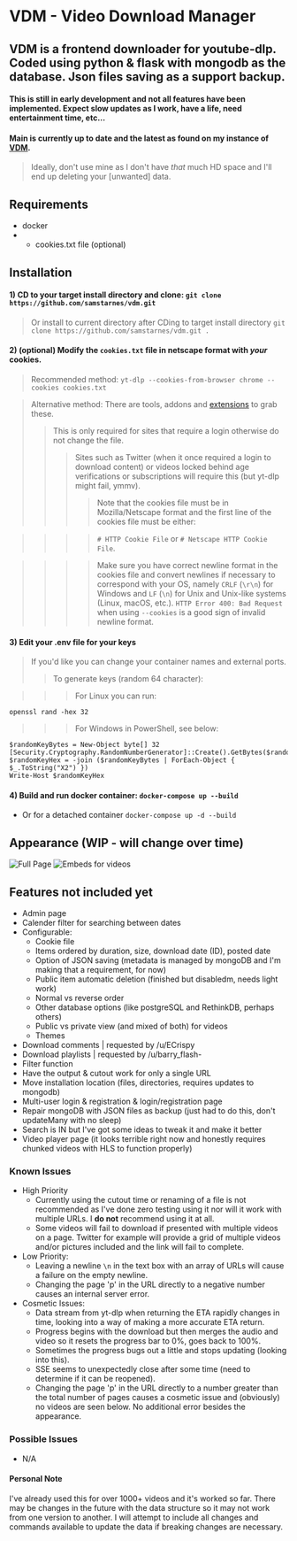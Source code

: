 # VDM - Video Download Manager

## VDM is a frontend downloader for youtube-dlp. Coded using python & flask with mongodb as the database. Json files saving as a support backup.

#### This is still in early development and not all features have been implemented. Expect slow updates as I work, have a life, need entertainment time, etc... 

#### Main is currently up to date and the latest as found on my instance of [VDM](https://vdm.0x0.la).
> Ideally, don't use mine as I don't have *that* much HD space and I'll end up deleting your [unwanted] data.

## Requirements

- docker
- - cookies.txt file (optional)

## Installation

#### 1) CD to your target install directory and clone: `git clone https://github.com/samstarnes/vdm.git` 
> Or install to current directory after CDing to target install directory `git clone https://github.com/samstarnes/vdm.git .`

#### 2) (optional) Modify the `cookies.txt` file in netscape format with *your* cookies. 
> Recommended method: `yt-dlp --cookies-from-browser chrome --cookies cookies.txt`

> Alternative method: There are tools, addons and [extensions](https://chromewebstore.google.com/detail/get-cookiestxt-locally/cclelndahbckbenkjhflpdbgdldlbecc) to grab these.
> > This is only required for sites that require a login otherwise do not change the file.
> > > Sites such as Twitter (when it once required a login to download content) or videos locked behind age verifications or subscriptions will require this (but yt-dlp might fail, ymmv). 
> > > > Note that the cookies file must be in Mozilla/Netscape format and the first line of the cookies file must be either:

> > > > `# HTTP Cookie File` or `# Netscape HTTP Cookie File`. 

> > > > Make sure you have correct newline format in the cookies file and convert newlines if necessary to correspond with your OS, namely `CRLF` (`\r\n`) for Windows and `LF` (`\n`) for Unix and Unix-like systems (Linux, macOS, etc.). `HTTP Error 400: Bad Request` when using `--cookies` is a good sign of invalid newline format.

#### 3) Edit your .env file for your keys
> If you'd like you can change your container names and external ports.
> > To generate keys (random 64 character):

> > > For Linux you can run: 
```
openssl rand -hex 32
```

> > > For Windows in PowerShell, see below:
```
$randomKeyBytes = New-Object byte[] 32
[Security.Cryptography.RandomNumberGenerator]::Create().GetBytes($randomKeyBytes)
$randomKeyHex = -join ($randomKeyBytes | ForEach-Object { $_.ToString("X2") })
Write-Host $randomKeyHex
```

#### 4) Build and run docker container: `docker-compose up --build` 
- Or for a detached container `docker-compose up -d --build`

## Appearance (WIP - will change over time)

![Full Page](https://0x0.la/i/2024/01/07-03.06-6r5o.png)
![Embeds for videos](https://0x0.la/i/2023/12/17-12.36-btrz.png)


## Features not included yet
- Admin page
- Calender filter for searching between dates
- Configurable:
  - Cookie file
  - Items ordered by duration, size, download date (ID), posted date  
  - Option of JSON saving (metadata is managed by mongoDB and I'm making that a requirement, for now)
  - Public item automatic deletion (finished but disabledm, needs light work)
  - Normal vs reverse order
  - Other database options (like postgreSQL and RethinkDB, perhaps others)
  - Public vs private view (and mixed of both) for videos
  - Themes
- Download comments | requested by /u/ECrispy
- Download playlists | requested by /u/barry_flash-
- Filter function
- Have the output & cutout work for only a single URL
- Move installation location (files, directories, requires updates to mongodb)
- Multi-user login & registration & login/registration page
- Repair mongoDB with JSON files as backup (just had to do this, don't updateMany with no sleep)
- Search is IN but I've got some ideas to tweak it and make it better
- Video player page (it looks terrible right now and honestly requires chunked videos with HLS to function properly)

### Known Issues
- High Priority
  - Currently using the cutout time or renaming of a file is not recommended as I've done zero testing using it nor will it work with multiple URLs. I **do not** recommend using it at all.  
  - Some videos will fail to download if presented with multiple videos on a page. Twitter for example will provide a grid of multiple videos and/or pictures included and the link will fail to complete.
- Low Priority:
  - Leaving a newline `\n` in the text box with an array of URLs will cause a failure on the empty newline.
  - Changing the page 'p' in the URL directly to a negative number causes an internal server error.
- Cosmetic Issues:
  - Data stream from yt-dlp when returning the ETA rapidly changes in time, looking into a way of making a more accurate ETA return.
  - Progress begins with the download but then merges the audio and video so it resets the progress bar to 0%, goes back to 100%.
  - Sometimes the progress bugs out a little and stops updating (looking into this).
  - SSE seems to unexpectedly close after some time (need to determine if it can be reopened).
  - Changing the page 'p' in the URL directly to a number greater than the total number of pages causes a cosmetic issue and (obviously) no videos are seen below. No additional error besides the appearance.

### Possible Issues
- N/A

#### Personal Note
I've already used this for over 1000+ videos and it's worked so far. There may be changes in the future with the data structure so it may not work from one version to another. I will attempt to include all changes and commands available to update the data if breaking changes are necessary.
